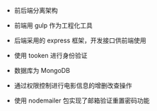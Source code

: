 - 前后端分离架构

- 前端用 gulp 作为工程化工具

- 后端采用的 express 框架，开发接口供前端使用

- 使用 tooken 进行身份验证

- 数据库为 MongoDB

- 通过权限控制进行电影信息的增删改查操作

- 使用 nodemailer 包实现了邮箱验证重置密码功能

